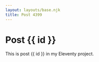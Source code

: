 ```yaml
---
layout: layouts/base.njk
title: Post 4399
---
```


# Post {{ id }}

This is post {{ id }} in my Eleventy project.
